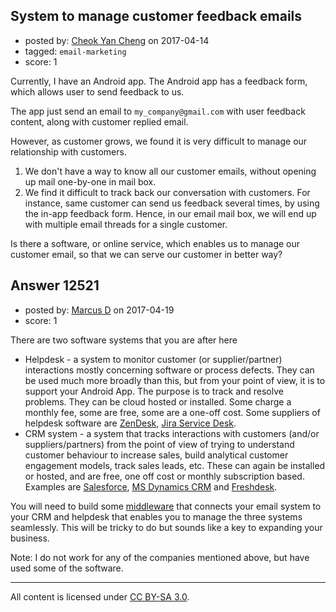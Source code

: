 ## System to manage customer feedback emails

- posted by: [Cheok Yan Cheng](https://stackexchange.com/users/27431/cheok-yan-cheng) on 2017-04-14
- tagged: `email-marketing`
- score: 1

Currently, I have an Android app. The Android app has a feedback form, which allows user to send feedback to us. 

The app just send an email to `my_company@gmail.com` with user feedback content, along with customer replied email.

However, as customer grows, we found it is very difficult to manage our relationship with customers.

 1. We don't have a way to know all our customer emails, without opening up mail one-by-one in mail box.
 2. We find it difficult to track back our conversation with customers. For instance, same customer can send us feedback several times, by using the in-app feedback form. Hence, in our email mail box, we will end up with multiple email threads for a single customer.

Is there a software, or online service, which enables us to manage our customer email, so that we can serve our customer in better way?


## Answer 12521

- posted by: [Marcus D](https://stackexchange.com/users/258531/marcus-d) on 2017-04-19
- score: 1

<p>There are two software systems that you are after here</p>

<ul>
<li>Helpdesk - a system to monitor customer (or supplier/partner) interactions mostly concerning software or process defects. They can be used much more broadly than this, but from your point of view, it is to support your Android App. The purpose is to track and resolve problems. They can be cloud hosted or installed. Some charge a monthly fee, some are free, some are a one-off cost. Some suppliers of helpdesk software are <a href="https://www.zendesk.com/" rel="nofollow noreferrer">ZenDesk</a>, <a href="https://www.atlassian.com/software/jira/service-desk" rel="nofollow noreferrer">Jira Service Desk</a>.</li>
<li>CRM system - a system that tracks interactions with customers (and/or suppliers/partners) from the point of view of trying to understand customer behaviour to increase sales, build analytical customer engagement models, track sales leads, etc. These can again be installed or hosted, and are free, one off cost or monthly subscription based. Examples are <a href="https://www.salesforce.com/uk/" rel="nofollow noreferrer">Salesforce</a>, <a href="https://www.microsoft.com/en-gb/dynamics365/home" rel="nofollow noreferrer">MS Dynamics CRM</a> and <a href="https://freshdesk.com/support-software" rel="nofollow noreferrer">Freshdesk</a>.</li>
</ul>

<p>You will need to build some <a href="https://en.wikipedia.org/wiki/Middleware" rel="nofollow noreferrer">middleware</a> that connects your email system to your CRM and helpdesk that enables you to manage the three systems seamlessly. This will be tricky to do but sounds like a key to expanding your business.</p>

<p>Note: I do not work for any of the companies mentioned above, but have used some of the software.</p>




---

All content is licensed under [CC BY-SA 3.0](https://creativecommons.org/licenses/by-sa/3.0/).
